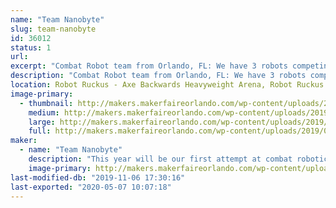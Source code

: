 ```yaml
---
name: "Team Nanobyte"
slug: team-nanobyte
id: 36012
status: 1
url: 
excerpt: "Combat Robot team from Orlando, FL: We have 3 robots competing this year.  Doomzday (Antweight), Cybershock (Beetleweight) and Sassy Pants (Dogeweight).  Come on out and watch the carnage!!!"
description: "Combat Robot team from Orlando, FL: We have 3 robots competing this year.  Doomzday (Antweight), Cybershock (Beetleweight) and Sassy Pants (Dogeweight).  Come on out and watch the carnage!!!"
location: Robot Ruckus - Axe Backwards Heavyweight Arena, Robot Ruckus - Small Arena
image-primary:
  - thumbnail: http://makers.makerfaireorlando.com/wp-content/uploads/2019/08/Team-Nanobyte-Logo-1-150x150.jpg
    medium: http://makers.makerfaireorlando.com/wp-content/uploads/2019/08/Team-Nanobyte-Logo-1-300x181.jpg
    large: http://makers.makerfaireorlando.com/wp-content/uploads/2019/08/Team-Nanobyte-Logo-1-1024x617.jpg
    full: http://makers.makerfaireorlando.com/wp-content/uploads/2019/08/Team-Nanobyte-Logo-1.jpg
maker:
  - name: "Team Nanobyte"
    description: "This year will be our first attempt at combat robotics.  We will be entering one beetleweight robot (Cybershock) and keeping our fingers crossed that we do pretty good."
    image-primary: http://makers.makerfaireorlando.com/wp-content/uploads/2018/10/Cybershock-3d-1024x744.jpg
last-modified-db: "2019-11-06 17:30:16"
last-exported: "2020-05-07 10:07:18"
---
```

